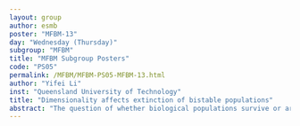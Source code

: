 ```yaml
---
layout: group
author: esmb
poster: "MFBM-13"
day: "Wednesday (Thursday)"
subgroup: "MFBM"
title: "MFBM Subgroup Posters"
code: "PS05"
permalink: /MFBM/MFBM-PS05-MFBM-13.html
author: "Yifei Li"
inst: "Queensland University of Technology"
title: "Dimensionality affects extinction of bistable populations"
abstract: "The question of whether biological populations survive or are eventually driven to extinction has long been examined using mathematical models. In this work we study population survival or extinction using a stochastic, discrete lattice-based random walk model where individuals undergo movement, birth and death events. The discrete model is defined on a two-dimensional hexagonal lattice with periodic boundary conditions. A key feature of the discrete model is that crowding effects are introduced by specifying two different crowding functions that govern how local agent density influences movement events and birth/death events. The continuum limit description of the discrete model is a nonlinear reaction-diffusion equation, and in this work we focus on crowding functions that lead to linear diffusion and a bistable reaction term that is often associated with the strong Allee effect. Using both the discrete and continuum modelling tools we explore the complicated relationship between the long-term survival or extinction of the population and the initial spatial arrangement of the population. Our results indicate that dimensionality of the initial population distributions affects extinction of bistable populations."
---
```

